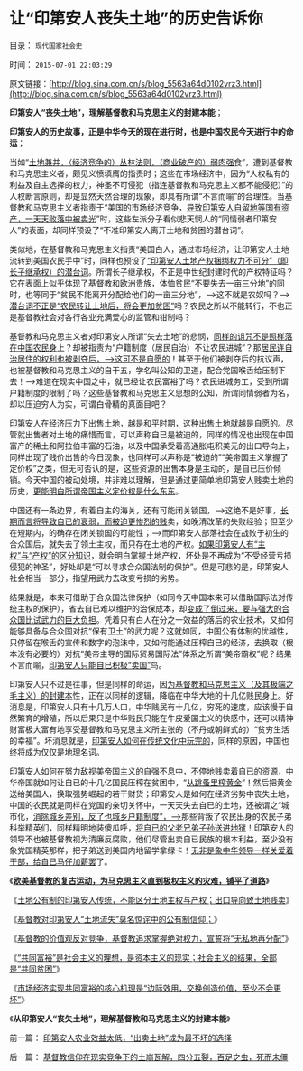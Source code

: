 # 让“印第安人丧失土地”的历史告诉你

目录： `现代国家社会史` 

时间： `2015-07-01 22:03:29` 

原文链接：[http://blog.sina.com.cn/s/blog_5563a64d0102vrz3.html](http://blog.sina.com.cn/s/blog_5563a64d0102vrz3.html)

**印第安人“丧失土地”，理解基督教和马克思主义的封建本能**；

**印第安人的历史故事，正是中华今天的现在进行时，也是中国农民今天进行中的命运**；

当如“[土地兼并，（经济竞争的）丛林法则，（商业破产的）弱肉强](../../../2015/6/28/基督教信仰在现实竞争下的土崩瓦解，四分五裂，百足之虫，死而未僵.md)食”，遭到基督教和马克思主义者，颇见义愤填膺的指责时；这些在市场经济中，因为“人权私有的利益及自主选择的权力，神圣不可侵犯（指连基督教和马克思主义都不能侵犯）”的人权断言原则，却是显然天然合理的现象，即具有所谓“不言而喻”的合理性。当基督教和马克思主义者指责于“美国的市场经济竞争，[导致印第安人自留地等国有资产，一天天败落中被卖光](../../../2015/6/27/基督教对印第安人“土地流失”莫名惊诧中的公有制信仰；.md)”时，这些左派分子看似悲天悯人的“同情弱者印第安人”的表面，却同样预设了“不准印第安人离开土地和贫困的潜台词”。

类似地，在基督教和马克思主义指责“美国白人，通过市场经济，让印第安人土地流转到美国农民手中”时，同样也预设了[“印第安人土地产权捆绑权力不可分”（即长子继承权）的潜台词](../../../2012/10/18/长子继承权＋监管＝反垄断＝君主制;.md)。所谓长子继承权，不正是中世纪封建时代的产权特征吗？它在表面上似乎体现了基督教和欧洲贵族，体恤贫民“不要失去一亩三分地”的同时，也等同于“贫民不能离开分配给他们的一亩三分地”，——>这不就是农奴吗？——>[潜台词不正是“农民转让土地后，将会更加贫困”](../../../2009/1/20/把土地产权还给农民，让土地私有化！.md)吗？农民之所以不能转行，不也正是基督教社会对各行各业充满爱心的监管和钳制吗？

基督教和马克思主义者对印第安人所谓“失去土地”的悲悯，[同样的诅咒不是照样落在中国农民身](../../../2009/1/21/投机的定义；土地改革与金融市场经济去特权化同步.md)上？却被指责为“户籍制度（居民自治）不让农民进城”？那[居民连自治居住的权利也被剥夺后，——>这可不是自愿的](../../../2009/9/1/人权的核心价值是乡土相联的生存发展权.md)！甚至于他们被剥夺后的抗议声，也被基督教和马克思主义的自干五，学名叫公知的卫道，配合党国喉舌给压制下去！——>难道在现实中国之中，就已经让农民富裕了吗？农民进城务工，受到所谓户籍制度的限制了吗？这些基督教和马克思主义思想的公知，所谓同情弱者为名，却以压迫穷人为实，可谓白骨精的真面目吧？

[印第安人在经济压力下出售土地，越是和平时期，这种出售土地就越是自愿](../../../2015/6/26/为什么印第安人在和平贸易中，更大量地丧失土地？.md)的。尽管就出售者对土地的痛惜而言，可以声称自已是被迫的，同样的情况也出现在中国富产的稀土和阿拉伯丰富的石油，以及中国承受着高通胀屯积美元的出口导向上，同样出现了贱价出售的今日现象，也同样可以声称是“被迫的”“美帝国主义掌握了定价权”之类，但无可否认的是，这些资源的出售本身是主动的，是自已压价倾销。今天中国的被动处境，并非难以理解，但是通过更简单地印第安人贱卖土地的历史，[更能明白所谓帝国主义定价权是什么东东](../../../2014/4/12/自由地区为何贸易优势（定价权）？.md)。

中国还有一条边界，有着自主的海关，还有可能闭关锁国，——>这绝不是好事，[长期而言将导致自已的衰弱，而被迫更惨烈的贱](../../../2009/12/18/市场经济是强制性的；GDP只有三条出路.md)卖，如晚清改革的失败经验；但至少在短期内，的确存在闭关锁国的可能性；——>而印第安人部落社会在战败于初生的合众国后，就失去了领土主权，而只存在土地的产权。[如果印第安人有“主权”与“产权”的区分知识](../../../2012/9/28/英国，美国，香港和中国的土地产权和私有制及钓鱼岛.md)，就会明白掌握土地产权，坏处是不再成为“不受经营亏损侵犯的神圣”，好处却是“可以寻求合众国法制的保护”。但是可悲的是，印第安人社会相当一部分，指望用武力去改变亏损的劣势。

结果就是，本来可借助于合众国法律保护（如同今天中国本来可以借助国际法对传统主权的保护），省去自已难以维护的治保成本，却[变成了倒过来，要与强大的合众国比试武力的巨大负担](../../../2009/12/15/好战必亡，忘战必危.md)。凭着只有白人在分之一效益的落后的农业技术，又如何能够具备与合众国对抗“保有卫土”的武力呢？这就如同，中国公有体制的优越性，只停留在喉舌的宣传和数字的泡沫中，又如何能通过压榨自已的经济，去换取（根本没有必要的）对抗“美帝主导的国际贸易国际法”体系之所谓“美帝霸权”呢？结果不言而喻，[印第安人只能自已积极“卖国”](../../../2011/2/11/国企卖国非情愿，不得不卖国！.md)鸟。

印第安人只不过是往事，但是同样的命运，因[为基督教和马克思主义（及其极端之毛主义）的封建本](../../../2015/4/16/基督教的价值观，是对天赋人权的根本否定，为社会主义服务.md)性，正在以同样的逻辑，降临在中华大地的十几亿贱民身上。好消息是，印第安人只有十几万人口，中华贱民有十几亿，穷死的速度，应该慢于自然繁育的增殖，所以后果只是中华贱民只能在牛皮爱国主义的快感中，还可以精神财富极大富有地享受基督教和马克思主义所主张的（不丹或朝鲜式的）“贫穷生活的幸福”。坏消息就是，[印第安人如何在传统文化中玩完的](../../../2009/7/6/印第安传统文化在文明冲突中的节节抵抗中败退.md)，同样的原因，中国也终将成为仅仅是地理名词。

印第安人如何在努力敌视美帝国主义的自强不息中，[不停地贱卖着自已的资源](../../../2010/4/23/外国的需求是需求，自已的需求不是需求.md)，中华帝国就如何让自已的十几亿国民压榨在贫困中，“[从跳蚤里榨黄金](../../../2015/6/24/公仆加薪中的成本转移，政治赌博的高杠杆；.md)”！然后把黄金送给美国人，换取强势崛起的若干财货；印第安人是如何在经济劣势中丧失土地，中国的农民就是同样在党国的亲切关怀中，一天天失去自已的土地，还被谓之“城市化，[消除城乡差别，反了也城乡户籍制度”，——>](../../../2009/8/31/专治统制的泄压阀中的农村精英.md)那些背叛了农民出身的农民子弟科举精英们，同样精明地装傻瓜呼，[将自已的父老兄弟子孙送进地狱](../../../2015/4/30/基督教文人对印第安人传统美德的欣赏；.md)！印第安人的领导不也被基督教视为清廉反腐败，他们尽管出卖自已民族的根本利益，至少没有象党国精英那样，把子弟送到美国内地留学拿绿卡！[无非是象中华领导一样关爱着干部，给自已马仔加薪罢](../../../2015/6/20/加紧收保护费，购买马仔的忠诚.md)了。

《**[欧美基督教的复古运动，为马克思主义直到极权主义的灾难，铺平了道路](../../../2015/6/25/美国基督教的第二次左派狂热，对美国早期历史的影响；.md)**》

《[土地公有制的印第安人传统，不能区分土地主权与产权；出口导向致土地贱卖](../../../2015/6/26/为什么印第安人在和平贸易中，更大量地丧失土地？.md)》

《[基督教对印第安人“土地流失”莫名惊诧中的公有制信仰；](../../../2015/6/27/基督教对印第安人“土地流失”莫名惊诧中的公有制信仰；.md)》

《[基督教的价值观反对竞争，基督教追求掌握绝对权力，宣誓将“无私地再分配”](../../../2015/6/28/基督教信仰在现实竞争下的土崩瓦解，四分五裂，百足之虫，死而未僵.md)》

《[“共同富裕”是社会主义的理想，是资本主义的现实；社会主义的结果，全部是“共同贫困”](../../../2015/6/29/“共同富裕”是社会主义的宣传脂粉，却是资本主义的现实；.md)》

《[市场经济实现共同富裕的核心机理是“边际效用，交换创造价值，至少不会更坏”](../../../2015/6/30/资本主义确保“共同富裕”的科学机理；.md)》

《**从印第安人“丧失土地”，理解基督教和马克思主义的封建本能**》

前一篇： [印第安人农业效益太低，“出卖土地”成为最不坏的选择](../../../2015/7/2/印第安人农业效益太低，“出卖土地”成为最不坏的选择.md)

后一篇： [基督教信仰在现实竞争下的土崩瓦解，四分五裂，百足之虫，死而未僵](../../../2015/6/28/基督教信仰在现实竞争下的土崩瓦解，四分五裂，百足之虫，死而未僵.md)

